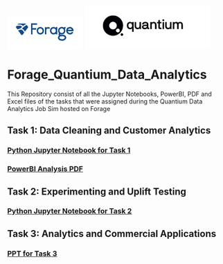 <p>
<img src="https://github.com/ADVAIT135/Forage_Quantium_Data_Analytics/blob/30935ea965c3572613d088a929ce11cbac980446/Forage.PNG?raw=True" alt="Forage" >
<img src="https://github.com/ADVAIT135/Forage_Quantium_Data_Analytics/blob/30935ea965c3572613d088a929ce11cbac980446/Quantium%20Logo.PNG?raw=true" alt="Quantium" >
</p>

# Forage_Quantium_Data_Analytics
This Repository consist of all the Jupyter Notebooks, PowerBI, PDF and Excel files of the tasks that were assigned during the Quantium Data Analytics Job Sim hosted on Forage

## Task 1: Data Cleaning and Customer Analytics
### [Python Jupyter Notebook for Task 1](https://nbviewer.org/github/ADVAIT135/Forage_Quantium_Data_Analytics/blob/ee71f7ff705a22e69506db29ab82bd80900b06d9/Task%201%3A%20Data%20Preparation%20and%20Customer%20Analytics/Forage%20Quantium%20Data%20Analytics%20Job%20Sim%20Task%201%20-%20Data%20Preparation%20and%20Customer%20Analytics.ipynb)
### [PowerBI Analysis PDF](https://github.com/ADVAIT135/Forage_Quantium_Data_Analytics/blob/30935ea965c3572613d088a929ce11cbac980446/Task%201%3A%20Data%20Preparation%20and%20Customer%20Analytics/Forage%20Quantium%20Data%20Analytics%20Task%201%20Customer%20Analytics.pdf)

## Task 2: Experimenting and Uplift Testing
### [Python Jupyter Notebook for Task 2](https://nbviewer.org/github/ADVAIT135/Forage_Quantium_Data_Analytics/blob/ee97ee8cf19a8827dcfcd80839edd54a3af5ca01/Task%202%20%3A%20Experimenting%20and%20Uplift%20Testing/Forage%20Quantium%20Data%20Analytics%20Job%20Sim%20Task%202%20-%20Experimenting%20and%20Uplift%20Testing.ipynb)

## Task 3: Analytics and Commercial Applications
### [PPT for Task 3](https://view.officeapps.live.com/op/view.aspx?src=https%3A%2F%2Fraw.githubusercontent.com%2FADVAIT135%2FForage_Quantium_Data_Analytics%2Fmain%2FTask%25203%2520%253A%2520Analytics%2520and%2520Commercial%2520Application%2FTask%25203%2520-%2520Presentation%2520Analytics%2520and%2520Commercial%2520Application.pptx&wdOrigin=BROWSELINK)
